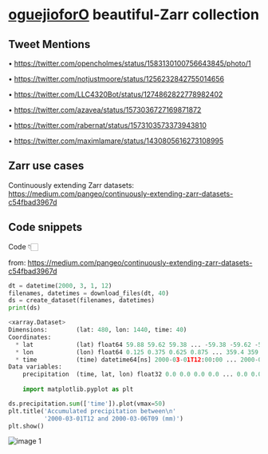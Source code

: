 # [oguejioforO](https://github.com/oguejioforO/beautiful-zarr.git) beautiful-Zarr collection

## Tweet Mentions

•   https://twitter.com/opencholmes/status/1583130100756643845/photo/1

•	https://twitter.com/notjustmoore/status/1256232842755014656

•	https://twitter.com/LLC4320Bot/status/1274862822778982402

•	https://twitter.com/azavea/status/1573036727169871872

•	https://twitter.com/rabernat/status/1573103573373943810

•	https://twitter.com/maximlamare/status/1430805616273108995


## Zarr use cases

Continuously extending Zarr datasets: https://medium.com/pangeo/continuously-extending-zarr-datasets-c54fbad3967d

## Code snippets

Code 👇🏻

from: https://medium.com/pangeo/continuously-extending-zarr-datasets-c54fbad3967d

```python
dt = datetime(2000, 3, 1, 12)
filenames, datetimes = download_files(dt, 40)
ds = create_dataset(filenames, datetimes)
print(ds)

<xarray.Dataset>
Dimensions:        (lat: 480, lon: 1440, time: 40)
Coordinates:
  * lat            (lat) float64 59.88 59.62 59.38 ... -59.38 -59.62 -59.88
  * lon            (lon) float64 0.125 0.375 0.625 0.875 ... 359.4 359.6 359.9
  * time           (time) datetime64[ns] 2000-03-01T12:00:00 ... 2000-03-06T09:00:00
Data variables:
    precipitation  (time, lat, lon) float32 0.0 0.0 0.0 0.0 ... 0.0 0.0 0.0 0.0
    
    import matplotlib.pyplot as plt

ds.precipitation.sum(['time']).plot(vmax=50)
plt.title('Accumulated precipitation between\n'
          '2000-03-01T12 and 2000-03-06T09 (mm)')
plt.show()
```

![image 1](https://user-images.githubusercontent.com/115434947/197654092-4345ce20-15cd-4b6a-9028-b4375890f6db.png)







